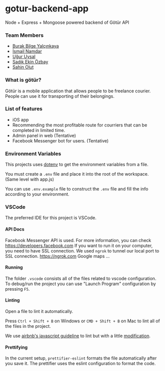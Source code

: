 # gotur-backend-app

Node + Express + Mongoose powered backend of Götür API

### Team Members
* [Burak Bilge Yalçınkaya](https://github.com/bbyalcinkaya)
* [İsmail Namdar](https://github.com/ismailnamdar)
* [Uğur Uysal](https://github.com/uguruysal0)
* [Sadık Ekin Özbay](https://github.com/sadikekin)
* [Şahin Olut](https://github.com/norveclibalikci)

### What is götür?
 Götür is a mobile application that allows people to be freelance courier. People can use it for transporting of their belongings. 

### List of features
* iOS app
* Recommending the most profitable route for courriers that can be completed in limited time.
* Admin panel in web (Tentative)
* Facebook Messenger bot for users. (Tentative)

###

### Environment Variables

This projects uses [dotenv](https://github.com/motdotla/dotenv) to get the environment variables from a file.

You must create a `.env` file and place it into the root of the workspace. (Same level with app.js)

You can use `.env.example` file to construct the `.env` file and fill the info according to your environment.

### VSCode

The preferred IDE for this project is VSCode.

#### API Docs

Facebook Messenger API is used. For more information, you can check https://developers.facebook.com
If you want to run it on your computer, you need to have SSL connection. We used `ngrok` to tunnel our local port to SSL connection. https://ngrok.com
Google maps ...

#### Running

The folder `.vscode` consists all of the files related to vscode configuration. To debug/run the project you can use "Launch Program" configuration by pressing `F5`.

#### Linting

Open a file to lint it automatically.

Press `Ctrl + Shift + B` on Windows or `CMD + Shift + B` on Mac to lint all of the files in the project.

We use [airbnb's javascript guideline](http://github.com/airbnb/javascript) to lint but with a little [modification](.eslintrc.json).

#### Prettifying

In the current setup, `prettifier-eslint` formats the file automatically after you save it. The prettifier uses the eslint configuration to format the code.
